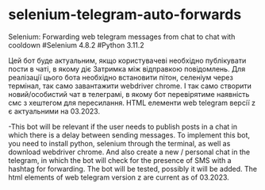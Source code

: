 # selenium-telegram-auto-forwards
Selenium: Forwarding web telegram messages from chat to chat with cooldown 
#Selenium 4.8.2 
#Python 3.11.2

Цей бот буде актуальним, якщо користувачеві необхідно публікувати пости в чаті, в якому діє Затримка між відправкою повідомлень. Для реалізації цього бота необхідно встановити пітон, селеніум через термінал, так само завантажити webdriver chrome. І так само створити новий/особистий чат в телеграмі, в якому бот перевірятиме наявність смс з хештегом для пересилання. HTML елементи web telegram версії z є актуальними на 03.2023. 

-This bot will be relevant if the user needs to publish posts in a chat in which there is a delay between sending messages. To implement this bot, you need to install python, selenium through the terminal, as well as download webdriver chrome. And also create a new / personal chat in the telegram, in which the bot will check for the presence of SMS with a hashtag for forwarding. The bot will be tested, possibly it will be added. The html elements of web telegram version z are current as of 03.2023. 

